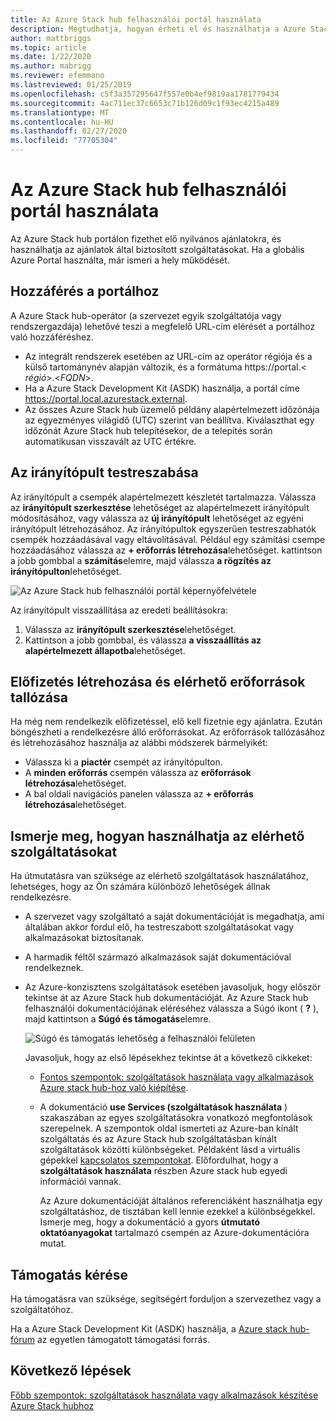 ```yaml
---
title: Az Azure Stack hub felhasználói portál használata
description: Megtudhatja, hogyan érheti el és használhatja a Azure Stack hub felhasználói portálját.
author: mattbriggs
ms.topic: article
ms.date: 1/22/2020
ms.author: mabrigg
ms.reviewer: efemmano
ms.lastreviewed: 01/25/2019
ms.openlocfilehash: c5f3a357295647f557e0b4ef9819aa1781779434
ms.sourcegitcommit: 4ac711ec37c6653c71b126d09c1f93ec4215a489
ms.translationtype: MT
ms.contentlocale: hu-HU
ms.lasthandoff: 02/27/2020
ms.locfileid: "77705304"
---
```

# <a name="use-the-azure-stack-hub-user-portal"></a>Az Azure Stack hub felhasználói portál használata

Az Azure Stack hub portálon fizethet elő nyilvános ajánlatokra, és használhatja az ajánlatok által biztosított szolgáltatásokat. Ha a globális Azure Portal használta, már ismeri a hely működését.

## <a name="access-the-portal"></a>Hozzáférés a portálhoz

A Azure Stack hub-operátor (a szervezet egyik szolgáltatója vagy rendszergazdája) lehetővé teszi a megfelelő URL-cím elérését a portálhoz való hozzáféréshez.

- Az integrált rendszerek esetében az URL-cím az operátor régiója és a külső tartománynév alapján változik, és a formátuma https://portal.&lt; *régió*&gt;.&lt;*FQDN*&gt;.
- Ha a Azure Stack Development Kit (ASDK) használja, a portál címe https://portal.local.azurestack.external.
- Az összes Azure Stack hub üzemelő példány alapértelmezett időzónája az egyezményes világidő (UTC) szerint van beállítva. Kiválaszthat egy időzónát Azure Stack hub telepítésekor, de a telepítés során automatikusan visszavált az UTC értékre.

## <a name="customize-the-dashboard"></a>Az irányítópult testreszabása

Az irányítópult a csempék alapértelmezett készletét tartalmazza. Válassza az **irányítópult szerkesztése** lehetőséget az alapértelmezett irányítópult módosításához, vagy válassza az **új irányítópult** lehetőséget az egyéni irányítópult létrehozásához. Az irányítópultok egyszerűen testreszabhatók csempék hozzáadásával vagy eltávolításával. Például egy számítási csempe hozzáadásához válassza az **+ erőforrás létrehozása**lehetőséget. kattintson a jobb gombbal a **számítás**elemre, majd válassza **a rögzítés az irányítópulton**lehetőséget.

![Az Azure Stack hub felhasználói portál képernyőfelvétele](media/azure-stack-use-portal/userportal.png)

Az irányítópult visszaállítása az eredeti beállításokra:
1.  Válassza az **irányítópult szerkesztése**lehetőséget. 
2.  Kattintson a jobb gombbal, és válassza **a visszaállítás az alapértelmezett állapotba**lehetőséget.

## <a name="create-subscription-and-browse-available-resources"></a>Előfizetés létrehozása és elérhető erőforrások tallózása

Ha még nem rendelkezik előfizetéssel, elő kell fizetnie egy ajánlatra. Ezután böngészheti a rendelkezésre álló erőforrásokat. Az erőforrások tallózásához és létrehozásához használja az alábbi módszerek bármelyikét:

- Válassza ki a **piactér** csempét az irányítópulton.
- A **minden erőforrás** csempén válassza az **erőforrások létrehozása**lehetőséget.
- A bal oldali navigációs panelen válassza az **+ erőforrás létrehozása**lehetőséget.

## <a name="learn-how-to-use-available-services"></a>Ismerje meg, hogyan használhatja az elérhető szolgáltatásokat

Ha útmutatásra van szüksége az elérhető szolgáltatások használatához, lehetséges, hogy az Ön számára különböző lehetőségek állnak rendelkezésre.

- A szervezet vagy szolgáltató a saját dokumentációját is megadhatja, ami általában akkor fordul elő, ha testreszabott szolgáltatásokat vagy alkalmazásokat biztosítanak.
- A harmadik féltől származó alkalmazások saját dokumentációval rendelkeznek.
- Az Azure-konzisztens szolgáltatások esetében javasoljuk, hogy először tekintse át az Azure Stack hub dokumentációját. Az Azure Stack hub felhasználói dokumentációjának eléréséhez válassza a Súgó ikont ( **?** ), majd kattintson a **Súgó és támogatás**elemre.

    ![Súgó és támogatás lehetőség a felhasználói felületen](media/azure-stack-use-portal/HelpAndSupport.png)

    Javasoljuk, hogy az első lépésekhez tekintse át a következő cikkeket:

    - [Fontos szempontok: szolgáltatások használata vagy alkalmazások Azure stack hub-hoz való kiépítése](azure-stack-considerations.md).
    - A dokumentáció **use Services (szolgáltatások használata** ) szakaszában az egyes szolgáltatásokra vonatkozó megfontolások szerepelnek. A szempontok oldal ismerteti az Azure-ban kínált szolgáltatás és az Azure Stack hub szolgáltatásban kínált szolgáltatások közötti különbségeket. Példaként lásd a virtuális gépekkel [kapcsolatos szempontokat](azure-stack-vm-considerations.md). Előfordulhat, hogy a **szolgáltatások használata** részben Azure stack hub egyedi információi vannak.

      Az Azure dokumentációját általános referenciáként használhatja egy szolgáltatáshoz, de tisztában kell lennie ezekkel a különbségekkel. Ismerje meg, hogy a dokumentáció a gyors **útmutató oktatóanyagokat** tartalmazó csempén az Azure-dokumentációra mutat.

## <a name="get-support"></a>Támogatás kérése

Ha támogatásra van szüksége, segítségért forduljon a szervezethez vagy a szolgáltatóhoz.

Ha a Azure Stack Development Kit (ASDK) használja, a [Azure stack hub-fórum](https://social.msdn.microsoft.com/Forums/azure/home?forum=azurestack) az egyetlen támogatott támogatási forrás.

## <a name="next-steps"></a>Következő lépések

[Főbb szempontok: szolgáltatások használata vagy alkalmazások készítése Azure Stack hubhoz](azure-stack-considerations.md)
